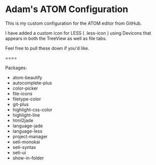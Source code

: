 Adam's ATOM Configuration
====

This is my custom configuration for the ATOM editor from GitHub.

I have added a custom icon for LESS ( .less-icon ) using Devicons that appears in both the TreeView as well as file tabs.

Feel free to pull these down if you'd like.

====

Packages:
- atom-beautify
- autocomplete-plus
- color-picker
- file-icons
- filetype-color
- git-plus
- highlight-css-color
- highlight-line
- html2jade
- language-jade
- language-less
- project-manager
- seti-monokai
- seti-syntax
- seti-ui
- show-in-folder
